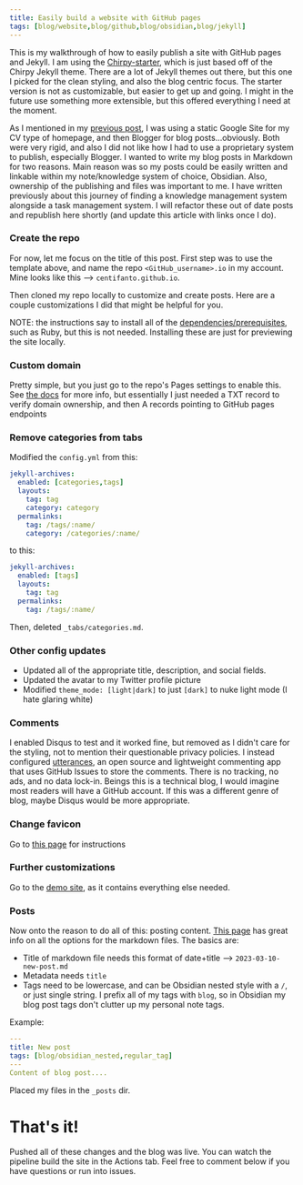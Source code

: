 ```yaml
---
title: Easily build a website with GitHub pages
tags: [blog/website,blog/github,blog/obsidian,blog/jekyll]
---
```

This is my walkthrough of how to easily publish a site with GitHub pages and Jekyll. I am using the [Chirpy-starter](https://github.com/cotes2020/chirpy-starter/), which is just based off of the Chirpy Jekyll theme. There are a lot of Jekyll themes out there, but this one I picked for the clean styling, and also the blog centric focus. The starter version is not as customizable, but easier to get up and going. I might in the future use something more extensible, but this offered everything I need at the moment.

As I mentioned in my [previous post](/posts/new-website), I was using a static Google Site for my CV type of homepage, and then Blogger for blog posts...obviously. Both were very rigid, and also I did not like how I had to use a proprietary system to publish, especially Blogger. I wanted to write my blog posts in Markdown for two reasons. Main reason was so my posts could be easily written and linkable within my note/knowledge system of choice, Obsidian. Also, ownership of the publishing and files was important to me. I have written previously about this journey of finding a knowledge management system alongside a task management system. I will refactor these out of date posts and republish here shortly (and update this article with links once I do).

### Create the repo
For now, let me focus on the title of this post. First step was to use the template above, and name the repo `<GitHub_username>.io` in my account. Mine looks like this --> `centifanto.github.io`.

Then cloned my repo locally to customize and create posts. Here are a couple customizations I did that might be helpful for you.

NOTE: the instructions say to install all of the [dependencies/prerequisites](https://github.com/cotes2020/chirpy-starter#prerequisites), such as Ruby, but this is not needed. Installing these are just for previewing the site locally. 

### Custom domain
Pretty simple, but you just go to the repo's Pages settings to enable this. See [the docs](https://docs.github.com/en/pages/configuring-a-custom-domain-for-your-github-pages-site/managing-a-custom-domain-for-your-github-pages-site#configuring-an-apex-domain) for more info, but essentially I just needed a TXT record to verify domain ownership, and then A records pointing to GitHub pages endpoints

### Remove categories from tabs
Modified the `config.yml` from this:
```yaml
jekyll-archives:
  enabled: [categories,tags]
  layouts:
    tag: tag
    category: category
  permalinks:
    tag: /tags/:name/
    category: /categories/:name/
```

to this:
```yaml
jekyll-archives:
  enabled: [tags]
  layouts:
    tag: tag
  permalinks:
    tag: /tags/:name/
```

Then, deleted  `_tabs/categories.md`.

### Other config updates
- Updated all of the appropriate title, description, and social fields. 
- Updated the avatar to my Twitter profile picture
- Modified `theme_mode: [light|dark]` to just `[dark]` to nuke light mode (I hate glaring white)

### Comments
I enabled Disqus to test and it worked fine, but removed as I didn't care for the styling, not to mention their questionable privacy policies. I instead configured [utterances](https://utteranc.es/), an open source and lightweight commenting app that uses GitHub Issues to store the comments. There is no tracking, no ads, and no data lock-in. Beings this is a technical blog, I would imagine most readers will have a GitHub account. If this was a different genre of blog, maybe Disqus would be more appropriate.

### Change favicon
Go to [this page](https://chirpy.cotes.page/posts/customize-the-favicon/) for instructions

### Further customizations
Go to the [demo site](https://chirpy.cotes.page), as it contains everything else needed.

### Posts
Now onto the reason to do all of this: posting content. [This page](https://chirpy.cotes.page/posts/write-a-new-post/) has great info on all the options for the markdown files. The basics are:
- Title of markdown file needs this format of date+title --> `2023-03-10-new-post.md`
- Metadata needs `title`
- Tags need to be lowercase, and can be Obsidian nested style with a `/`, or just single string. I prefix all of my tags with `blog`, so in Obsidian my blog post tags don't clutter up my personal note tags.

Example:
```yaml
---
title: New post
tags: [blog/obsidian_nested,regular_tag]
---
Content of blog post....
```

Placed my files in the `_posts` dir.

# That's it!
Pushed all of these changes and the blog was live. You can watch the pipeline build the site in the Actions tab. Feel free to comment below if you have questions or run into issues.


